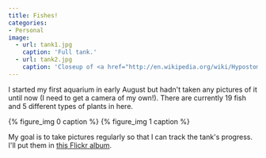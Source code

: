 ```yaml
---
title: Fishes!
categories:
- Personal
image:
  - url: tank1.jpg
    caption: 'Full tank.'
  - url: tank2.jpg
    caption: 'Closeup of <a href="http://en.wikipedia.org/wiki/Hypostomus_plecostomus">plecostomus</a> & moss.'
---
```


I started my first aquarium in early August but hadn't taken any pictures of it until now (I need to get a camera of my own!). There are currently 19 fish and 5 different types of plants in here.

{% figure_img 0 caption %}
{% figure_img 1 caption %}

My goal is to take pictures regularly so that I can track the tank's progress. I'll put them in [this Flickr album](https://www.flickr.com/photos/powdahound/sets/72157594513404036).

